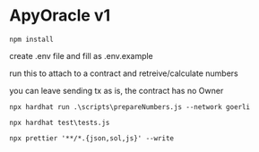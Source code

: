 # ApyOracle v1
```shell
npm install
```
create .env file and fill as .env.example

run this to attach to a contract and retreive/calculate numbers

you can leave sending tx as is, the contract has no Owner
```shell
npx hardhat run .\scripts\prepareNumbers.js --network goerli
```
```shell
npx hardhat test\tests.js
```
```shell
npx prettier '**/*.{json,sol,js}' --write
```
